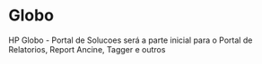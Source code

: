 # Globo
HP Globo - Portal de Solucoes 
 será a parte inicial para o Portal de Relatorios, Report Ancine, Tagger e outros
